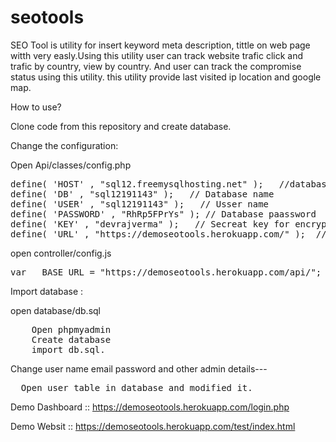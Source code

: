# seotools

SEO Tool is utility for insert keyword meta description, tittle on web page witth very easly.Using  this utility user can track website trafic 
click and trafic by country, view by country. And  user can track the compromise status using this utility. this utility provide last visited ip
location and google map.

How to use? 

Clone code from this repository and create database.

Change the configuration: 

Open Api/classes/config.php

<pre>
define( 'HOST' , "sql12.freemysqlhosting.net" );   //database host
define( 'DB' , "sql12191143" );   // Database name
define( 'USER' , "sql12191143" );   // Usser name 
define( 'PASSWORD' , "RhRp5FPrYs" ); // Database paassword
define( 'KEY' , "devrajverma" );   // Secreat key for encrypt you information
define( 'URL' , "https://demoseotools.herokuapp.com/" );  // url of utility where you want to install it.
</pre>


open controller/config.js
<pre>
var __BASE_URL = "https://demoseotools.herokuapp.com/api/";  //change your api url
</pre>

Import database : 

open database/db.sql
<pre>
    Open phpmyadmin
    Create database 
    import db.sql.
</pre>

Change user name email password and other admin details---

<pre>
  Open user table in database and modified it.
</pre>


Demo Dashboard :: https://demoseotools.herokuapp.com/login.php

Demo Websit :: https://demoseotools.herokuapp.com/test/index.html







